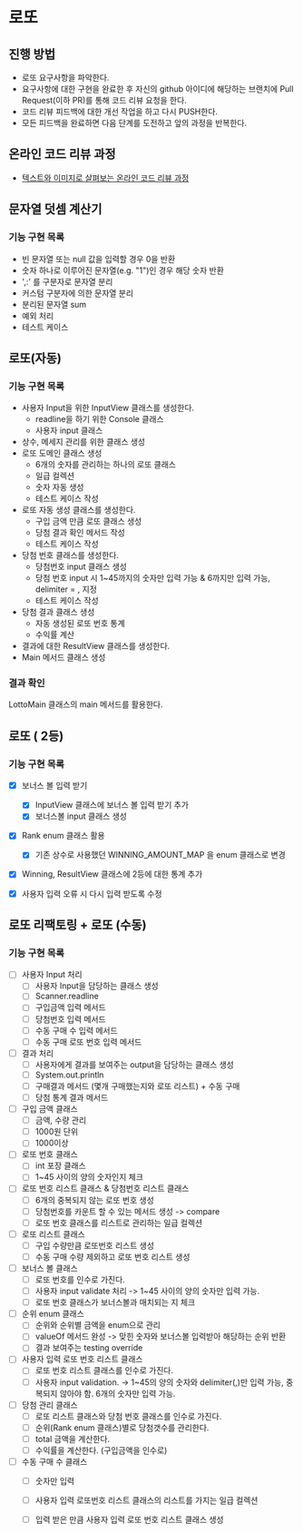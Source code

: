 # 로또
## 진행 방법
* 로또 요구사항을 파악한다.
* 요구사항에 대한 구현을 완료한 후 자신의 github 아이디에 해당하는 브랜치에 Pull Request(이하 PR)를 통해 코드 리뷰 요청을 한다.
* 코드 리뷰 피드백에 대한 개선 작업을 하고 다시 PUSH한다.
* 모든 피드백을 완료하면 다음 단계를 도전하고 앞의 과정을 반복한다.

## 온라인 코드 리뷰 과정
* [텍스트와 이미지로 살펴보는 온라인 코드 리뷰 과정](https://github.com/next-step/nextstep-docs/tree/master/codereview)

## 문자열 덧셈 계산기
### 기능 구현 목록
- 빈 문자열 또는 null 값을 입력할 경우 0을 반환
- 숫자 하나로 이루어진 문자열(e.g. "1")인 경우 해당 숫자 반환  
- ',:' 를 구분자로 문자열 분리
- 커스텀 구분자에 의한 문자열 분리
- 분리된 문자열 sum
- 예외 처리
- 테스트 케이스

## 로또(자동)
### 기능 구현 목록
- 사용자 Input을 위한 InputView 클래스를 생성한다.
  - readline을 하기 위한 Console 클래스
  - 사용자 input 클래스
- 상수, 메세지 관리를 위한 클래스 생성
- 로또 도메인 클래스 생성
  - 6개의 숫자를 관리하는 하나의 로또 클래스
  - 일급 컬렉션
  - 숫자 자동 생성
  - 테스트 케이스 작성
- 로또 자동 생성 클래스를 생성한다.
  - 구입 금액 만큼 로또 클래스 생성
  - 당첨 결과 확인 메서드 작성
  - 테스트 케이스 작성
- 당첨 번호 클래스를 생성한다.
  - 당첨번호 input 클래스 생성
  - 당첨 번호 input 시 1~45까지의 숫자만 입력 가능 & 6까지만 입력 가능, delimiter = , 지정
  - 테스트 케이스 작성
- 당첨 결과 클래스 생성
  - 자동 생성된 로또 번호 통계
  - 수익률 계산
- 결과에 대한 ResultView 클래스를 생성한다.
- Main 메서드 클래스 생성

### 결과 확인
LottoMain 클래스의 main 메서드를 활용한다.


## 로또 ( 2등)
### 기능 구현 목록
- [x] 보너스 볼 입력 받기
  - [x] InputView 클래스에 보너스 볼 입력 받기 추가
  - [x] 보너스볼 input 클래스 생성
- [x] Rank enum 클래스 활용
  - [x] 기존 상수로 사용했던 WINNING_AMOUNT_MAP 을 enum 클래스로 변경
- [x] Winning, ResultView 클래스에 2등에 대한 통계 추가
- [x] 사용자 입력 오류 시 다시 입력 받도록 수정


## 로또 리팩토링 + 로또 (수동)
### 기능 구현 목록
- [ ] 사용자 Input 처리
  - [ ] 사용자 Input을 담당하는 클래스 생성
  - [ ] Scanner.readline
  - [ ] 구입금액 입력 메서드
  - [ ] 당첨번호 입력 메서드
  - [ ] 수동 구매 수 입력 메서드
  - [ ] 수동 구매 로또 번호 입력 메서드

- [ ] 결과 처리
  - [ ] 사용자에게 결과를 보여주는 output을 담당하는 클래스 생성
  - [ ] System.out.println
  - [ ] 구매결과 메서드 (몇개 구매했는지와 로또 리스트) + 수동 구매
  - [ ] 당첨 통계 결과 메서드

- [ ] 구입 금액 클래스
  - [ ] 금액, 수량 관리
  - [ ] 1000원 단위
  - [ ] 1000이상

- [ ] 로또 번호 클래스
  - [ ] int 포장 클래스
  - [ ] 1~45 사이의 양의 숫자인지 체크

- [ ] 로또 번호 리스트 클래스 & 당첨번호 리스트 클래스
  - [ ] 6개의 중복되지 않는 로또 번호 생성
  - [ ] 당첨번호를 카운트 할 수 있는 메서드 생성 -> compare
  - [ ] 로또 번호 클래스를 리스트로 관리하는 일급 컬렉션

- [ ] 로또 리스트 클래스
  - [ ] 구입 수량만큼 로또번호 리스트 생성
  - [ ] 수동 구매 수량 제외하고 로또 번호 리스트 생성

- [ ] 보너스 볼 클래스
  - [ ] 로또 번호를 인수로 가진다.
  - [ ] 사용자 input validate 처리 -> 1~45 사이의 양의 숫자만 입력 가능.
  - [ ] 로또 번호 클래스가 보너스볼과 매치되는 지 체크

- [ ] 순위 enum 클래스
  - [ ] 순위와 순위별 금액을 enum으로 관리
  - [ ] valueOf 메서드 완성 -> 맞힌 숫자와 보너스볼 입력받아 해당하는 순위 반환
  - [ ] 결과 보여주는 testing override

- [ ] 사용자 입력 로또 번호 리스트 클래스
  - [ ] 로또 번호 리스트 클래스를 인수로 가진다.
  - [ ] 사용자 input validation. -> 1~45의 양의 숫자와 delimiter(,)만 입력 가능, 중복되지 않아야 함. 6개의 숫자만 입력 가능.

- [ ] 당첨 관리 클래스
  - [ ] 로또 리스트 클래스와 당첨 번호 클래스를 인수로 가진다.
  - [ ] 순위(Rank enum 클래스)별로 당첨갯수를 관리한다.
  - [ ] total 금액을 계산한다.
  - [ ] 수익률을 계산한다. (구입금액을 인수로)
- [ ] 수동 구매 수 클래스
  - [ ] 숫자만 입력
  - [ ] 사용자 입력 로또번호 리스트 클래스의 리스트를 가지는 일급 컬렉션
  - [ ] 입력 받은 만큼 사용자 입력 로또 번호 리스트 클래스 생성
  

